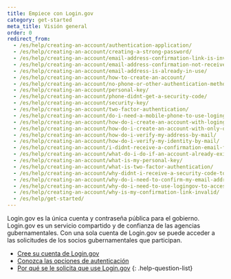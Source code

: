 ```yaml
---
title: Empiece con Login.gov
category: get-started
meta_title: Visión general
order: 0
redirect_from:
  - /es/help/creating-an-account/authentication-application/
  - /es/help/creating-an-account/creating-a-strong-password/
  - /es/help/creating-an-account/email-address-confirmation-link-is-invalid/
  - /es/help/creating-an-account/email-address-confirmation-not-received/
  - /es/help/creating-an-account/email-address-is-already-in-use/
  - /es/help/creating-an-account/how-to-create-an-account/
  - /es/help/creating-an-account/no-phone-or-other-authentication-method/
  - /es/help/creating-an-account/personal-key/
  - /es/help/creating-an-account/phone-didnt-get-a-security-code/
  - /es/help/creating-an-account/security-key/
  - /es/help/creating-an-account/two-factor-authentication/
  - /es/help/creating-an-account/do-i-need-a-mobile-phone-to-use-logingov/
  - /es/help/creating-an-account/how-do-i-create-an-account-with-logingov/
  - /es/help/creating-an-account/how-do-i-create-an-account-with-only-one-two-factor-authenticator/
  - /es/help/creating-an-account/how-do-i-verify-my-address-by-mail/
  - /es/help/creating-an-account/how-do-i-verify-my-identity-by-mail/
  - /es/help/creating-an-account/i-didnt-receive-a-confirmation-email-from-logingov/
  - /es/help/creating-an-account/what-do-i-do-if-an-account-already-exists-under-my-email-address/
  - /es/help/creating-an-account/what-is-my-personal-key/
  - /es/help/creating-an-account/what-is-two-factor-authentication/
  - /es/help/creating-an-account/why-didnt-i-receive-a-security-code-to-confirm-my-phone/
  - /es/help/creating-an-account/why-do-i-need-to-confirm-my-email-address-and-my-phone-number/
  - /es/help/creating-an-account/why-do-i-need-to-use-logingov-to-access-government-services-online/
  - /es/help/creating-an-account/why-is-my-confirmation-link-invalid/
  - /es/help/get-started/
---
```

Login.gov es la única cuenta y contraseña pública para el gobierno. Login.gov es un servicio compartido y de confianza de las agencias gubernamentales. Con una sola cuenta de Login.gov se puede acceder a las solicitudes de los socios gubernamentales que participan.

* [Cree su cuenta de Login.gov](/es/help/get-started/create-your-account/)
* [Conozca las opciones de autenticación](/es/help/get-started/authentication-options/)
* [Por qué se le solicita que use Login.gov](/es/what-is-login/)
{: .help-question-list}
